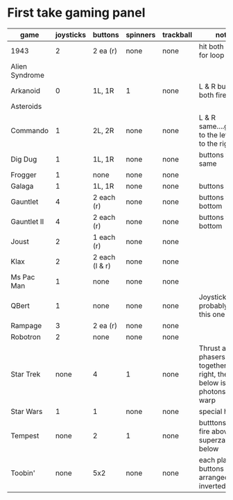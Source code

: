 # First take gaming panel

| game | joysticks | buttons | spinners | trackball | notes |
| --- | --- | --- | --- | --- | --- |
| 1943 | 2 | 2 ea (r) | none | none | hit both buttons for loop |
| Alien Syndrome |  |  |  |  |  |
| Arkanoid | 0 | 1L, 1R | 1 | none | L & R button both fire |
| Asteroids | | | | | |
| Commando | 1 | 2L, 2R | none | none | L & R same....grenade to the left, fire to the right |
| Dig Dug | 1 | 1L, 1R | none | none | buttons the same |
| Frogger | 1 | none | none | none | |
| Galaga | 1 | 1L, 1R | none | none | buttons same |
| Gauntlet | 4 | 2 each (r) | none | none | buttons top and bottom |
| Gauntlet II | 4 | 2 each (r) | none | none | buttons top and bottom |
| Joust | 2 | 1 each (r) | none | none | |
| Klax | 2 | 2 each (l & r) | none | none | |
| Ms Pac Man | 1 | none | none | none | |
| QBert | 1 | none | none | none | Joystick offset.  probably omit this one |
| Rampage | 3 | 2 ea (r) | none | none | |
| Robotron | 2 | none | none | none | |
| Star Trek | none | 4 | 1 | none | Thrust and phasers together on right, then below is photons and warp |
| Star Wars | 1 | 1 | none | none | special harness |
| Tempest | none | 2 | 1 | none | butttons on left:  fire above, superzapper below |
| Toobin' | none | 5x2 | none | none | each player's buttons arranged in an inverted star.  

